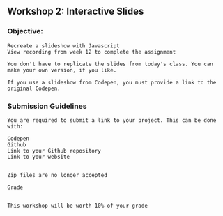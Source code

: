 ## Workshop 2: Interactive Slides

### Objective:

```
Recreate a slideshow with Javascript
View recording from week 12 to complete the assignment

```

```
You don't have to replicate the slides from today's class. You can make your own version, if you like.

```

```
If you use a slideshow from Codepen, you must provide a link to the original Codepen.

```

### Submission Guidelines

```
You are required to submit a link to your project. This can be done with:

```

```
Codepen
Github
Link to your Github repository
Link to your website


Zip files are no longer accepted

```

```
Grade


This workshop will be worth 10% of your grade

```

